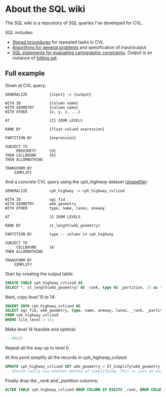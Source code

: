 # About the SQL wiki

The SQL wiki is a repository of SQL queries I've developed for CVL.

SQL includes:

* [Stored procedures](stored_procedures) for repeated tasks in CVL
* [Algorithms for general problems](algorithms) and specification of input/output
* [SQL statements for evaluating cartographic constraints](constraint_evaluation). Output is an instance of [hitting set](algorithms/hitting_set.md).

## Full example

Given at CVL query:

```cvl
GENERALIZE 			{input} -> {output} 

WITH ID 			{column name}
WITH GEOMETRY		{column name}
WITH OTHER			{x, y, z, ...}

AT  				{Z} ZOOM LEVELS

RANK BY 			{float-valued expression}

PARTITION BY 		{expression}

SUBJECT TO 
	 PROXIMITY 		{d} 
THEN CELLBOUND 		{K} 
THEN ALLORNOTHING 

TRANSFORM BY
	SIMPLIFY 
```

And a *concrete* CVL query using the *cph_highway* dataset ([shapefile](http://skipperkongen.dk/geodata/cph_highway.zip)):

```cvl
GENERALIZE 			cph_highway -> cph_highway_cvlized 

WITH ID 			ogc_fid
WITH GEOMETRY		wkb_geometry
WITH OTHER			type, name, lanes, oneway

AT  				15 ZOOM LEVELS

RANK BY 			st_length(wkb_geometry)

PARTITION BY 		type -- column in cph_highway

SUBJECT TO 
	 CELLBOUND 		16
THEN ALLORNOTHING 

TRANSFORM BY
	SIMPLIFY 
```

Start by creating the output table:

```sql
CREATE TABLE cph_highway_cvlized AS
SELECT *, st_length(wkb_geometry) AS _rank, type AS _partition, 15 as tile_level;
```

Next, copy level 15 to 14:

```sql
INSERT INTO cph_highway_cvlized AS
SELECT ogc_fid, wkb_geometry, type, name, oneway, lanes, _rank, _partition, 14 as tile_level
FROM cph_highway_cvlized
WHERE tile_level = 15;
```

Make level 14 feasible and optimal:

```sql
-- MAGIC
```

Repeat all the way up to level 0. 

At this point simplify all the records in *cph_highway_cvlized*:

```sql
UPDATE cph_highway_cvlized SET wkb_geometry = ST_Simplify(wkb_geometry, ST_ResZ(tile_level)/2)
-- Should really use another method of simplifying. This is just an example.
```

Finally drop the *_rank* and *_partition* columns;

```sql
ALTER TABLE cph_highway_cvlized DROP COLUMN IF EXISTS _rank, DROP COLUMN IF EXISTS _partition;
```






